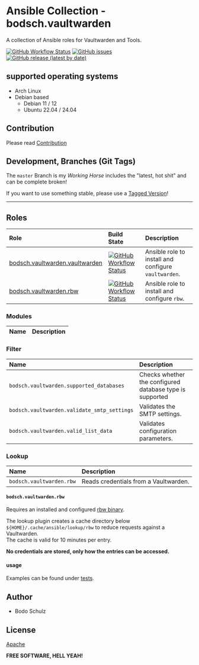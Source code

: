 # Ansible Collection - bodsch.vaultwarden

A collection of Ansible roles for Vaultwarden and Tools.


[![GitHub Workflow Status](https://img.shields.io/github/actions/workflow/status/bodsch/ansible-collection-vaultwarden/main.yml?branch=main)][ci]
[![GitHub issues](https://img.shields.io/github/issues/bodsch/ansible-collection-vaultwarden)][issues]
[![GitHub release (latest by date)](https://img.shields.io/github/v/release/bodsch/ansible-collection-vaultwarden)][releases]

[ci]: https://github.com/bodsch/ansible-collection-vaultwarden/actions
[issues]: https://github.com/bodsch/ansible-collection-vaultwarden/issues?q=is%3Aopen+is%3Aissue
[releases]: https://github.com/bodsch/ansible-collection-vaultwarden/releases


## supported operating systems

* Arch Linux
* Debian based
    - Debian 11 / 12
    - Ubuntu 22.04 / 24.04

## Contribution

Please read [Contribution](CONTRIBUTING.md)

## Development,  Branches (Git Tags)

The `master` Branch is my *Working Horse* includes the "latest, hot shit" and can be complete broken!

If you want to use something stable, please use a [Tagged Version](https://github.com/bodsch/ansible-collection-vaultwarden/tags)!

---

## Roles

| Role                                                        | Build State | Description |
|:----------------------------------------------------------- | :---- | :---- |
| [bodsch.vaultwarden.vaultwarden](./roles/vaultwarden/README.md) | [![GitHub Workflow Status](https://img.shields.io/github/actions/workflow/status/bodsch/ansible-collection-vaultwarden/vaultwarden.yml?branch=main)][vaultwarden]   | Ansible role to install and configure `vaultwarden`. |
| [bodsch.vaultwarden.rbw](./roles/rbw/README.md)                 | [![GitHub Workflow Status](https://img.shields.io/github/actions/workflow/status/bodsch/ansible-collection-vaultwarden/rbw.yml?branch=main)][rbw]                   | Ansible role to install and configure `rbw`. |


[vaultwarden]: https://github.com/bodsch/ansible-collection-vaultwarden/actions/workflows/vaultwarden.yml
[rbw]: https://github.com/bodsch/ansible-collection-vaultwarden/actions/workflows/rbw.yml


### Modules

| Name                      | Description |
|:--------------------------|:----|


### Filter

| Name                      | Description |
|:--------------------------|:----|
| `bodsch.vaultwarden.supported_databases`     | Checks whether the configured database type is supported |
| `bodsch.vaultwarden.validate_smtp_settings`  | Validates the SMTP settings. |
| `bodsch.vaultwarden.valid_list_data`         | Validates configuration parameters. |


### Lookup

| Name                      | Description |
|:--------------------------|:----|
| `bodsch.vaultwarden.rbw`  | Reads credentials from a Vaultwarden. |

#### `bodsch.vaultwarden.rbw`

Requires an installed and configured [rbw binary](https://github.com/doy/rbw).

The lookup plugin creates a cache directory below `${HOME}/.cache/ansible/lookup/rbw` to reduce requests against a Vaultwarden.  
The cache is valid for 10 minutes per entry.

**No credentials are stored, only how the entries can be accessed.**


#### usage 

Examples can be found under [tests](tests/test_lookup.yml).

## Author

- Bodo Schulz

## License

[Apache](LICENSE)

**FREE SOFTWARE, HELL YEAH!**
